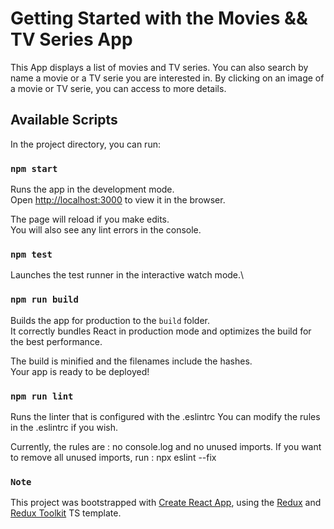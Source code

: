 # Getting Started with the Movies && TV Series App

This App displays a list of movies and TV series.
You can also search by name a movie or a TV serie you are interested in.
By clicking on an image of a movie or TV serie, you can access to more details.

## Available Scripts

In the project directory, you can run:

### `npm start`

Runs the app in the development mode.\
Open [http://localhost:3000](http://localhost:3000) to view it in the browser.

The page will reload if you make edits.\
You will also see any lint errors in the console.

### `npm test`

Launches the test runner in the interactive watch mode.\

### `npm run build`

Builds the app for production to the `build` folder.\
It correctly bundles React in production mode and optimizes the build for the best performance.

The build is minified and the filenames include the hashes.\
Your app is ready to be deployed!

### `npm run lint`

Runs the linter that is configured with the .eslintrc
You can modify the rules in the .eslintrc if you wish.

Currently, the rules are : no console.log and no unused imports.
If you want to remove all unused imports, run : npx eslint <project-directory> --fix

### `Note`

This project was bootstrapped with [Create React App](https://github.com/facebook/create-react-app), using the [Redux](https://redux.js.org/) and [Redux Toolkit](https://redux-toolkit.js.org/) TS template.
